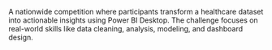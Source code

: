A nationwide competition where participants transform a healthcare dataset into actionable insights using Power BI Desktop. The challenge focuses on real-world skills like data cleaning, analysis, modeling, and dashboard design.
